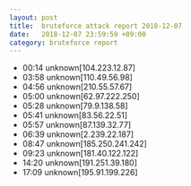 ```yaml
---
layout: post
title:  bruteforce attack report 2018-12-07
date:   2018-12-07 23:59:59 +09:00
category: bruteforce report
---
```


* 00:14 unknown[104.223.12.87]
* 03:58 unknown[110.49.56.98]
* 04:56 unknown[210.55.57.67]
* 05:00 unknown[62.97.222.250]
* 05:28 unknown[79.9.138.58]
* 05:41 unknown[83.56.22.51]
* 05:57 unknown[87.139.32.77]
* 06:39 unknown[2.239.22.187]
* 08:47 unknown[185.250.241.242]
* 09:23 unknown[181.40.122.122]
* 14:20 unknown[191.251.39.180]
* 17:09 unknown[195.91.199.226]
